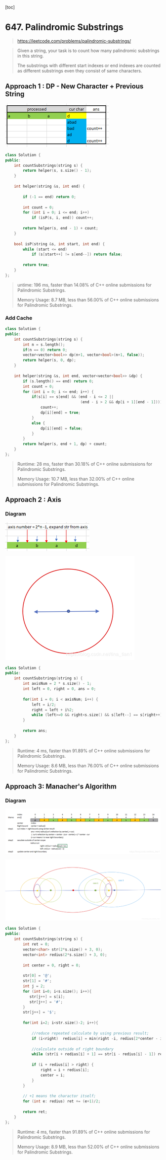 [toc]

# 647. Palindromic Substrings

> https://leetcode.com/problems/palindromic-substrings/

> Given a string, your task is to count how many palindromic substrings in this string.
>
> The substrings with different start indexes or end indexes are counted as different substrings even they consist of same characters.

## Approach 1 : DP - New Character + Previous String

![](images\647.1.png)

```cpp
class Solution {
public:
	int countSubstrings(string s) {
		return helper(s, s.size() - 1);
	}
 
	int helper(string &s, int end) {
 
		if (-1 == end) return 0;
 
		int count = 0;
		for (int i = 0; i <= end; i++)
			if (isP(s, i, end)) count++;
 
		return helper(s, end - 1) + count;
	}
 
	bool isP(string &s, int start, int end) {
		while (start <= end)
			if (s[start++] != s[end--]) return false;
 
		return true;
	}
};
```

> untime: 196 ms, faster than 14.08% of C++ online submissions for Palindromic Substrings.
>
> Memory Usage: 8.7 MB, less than 56.00% of C++ online submissions for Palindromic Substrings.

### Add Cache

```cpp
class Solution {
public:
	int countSubstrings(string s) {
        int n = s.length();
        if(n == 0) return 0;
        vector<vector<bool>> dp(n+1, vector<bool>(n+1, false));
		return helper(s, 0, dp);
	}
 
	int helper(string &s, int end, vector<vector<bool>> &dp) {
		if (s.length() == end) return 0;
		int count = 0;
		for (int i = 0; i <= end; i++) {
            if(s[i] == s[end] && (end - i <= 2 || 
                                  (end - i > 2 && dp[i + 1][end - 1]))) {
                count++;
                dp[i][end] = true;
            }
            else {
                dp[i][end] = false;
            }
        }
		return helper(s, end + 1, dp) + count;
	}
};
```

> Runtime: 28 ms, faster than 30.18% of C++ online submissions for Palindromic Substrings.
>
> Memory Usage: 10.7 MB, less than 32.00% of C++ online submissions for Palindromic Substrings.

## Approach 2 : Axis

### Diagram

![](images\647.2.png)

![](images\647.3.png)

```cpp
class Solution {
public:
    int countSubstrings(string s) {
        int axisNum = 2 * s.size() - 1;
        int left = 0, right = 0, ans = 0;
        
        for(int i = 0; i < axisNum; i++) {
            left = i/2;
            right = left + i%2;
            while (left>=0 && right<s.size() && s[left--] == s[right++])  ans++;
        }
        
        return ans;
    }
};
```

> Runtime: 4 ms, faster than 91.89% of C++ online submissions for Palindromic Substrings.
>
> Memory Usage: 8.6 MB, less than 76.00% of C++ online submissions for Palindromic Substrings.

## Approach 3: Manacher's Algorithm

### Diagram

![](images\647.4.png)

![](images\647.5.png)

```cpp
class Solution {
public:
    int countSubstrings(string s) {   
        int ret = 0;       
        vector<char> str(2*s.size() + 3, 0);
        vector<int> redius(2*s.size() + 3, 0);
        
        int center = 0, right = 0;
        
        str[0] = '@';
        str[1] = '#';
        int j = 2;
        for (int i=0; i<s.size(); i++){
           str[j++] = s[i];
           str[j++] = '#'; 
        } 
        str[j++] = '$';    
        
        for(int i=2; i<str.size()-2; i++){
            
            //reduce repeated calculate by using previous result;
            if (i<right)  redius[i] = min(right -i, redius[2*center - i]);
            
            //calculate outside of right boundary            
            while (str[i + redius[i] + 1] == str[i - redius[i] - 1]) redius[i]++;
            
            if (i + redius[i] > right) {
                right = i + redius[i];
                center = i;
            }
        }
       
        // +1 means the charactor itself;
        for (int e: redius) ret += (e+1)/2;
        
        return ret;
    }
};
```

> Runtime: 4 ms, faster than 91.89% of C++ online submissions for Palindromic Substrings.
>
> Memory Usage: 8.9 MB, less than 52.00% of C++ online submissions for Palindromic Substrings.